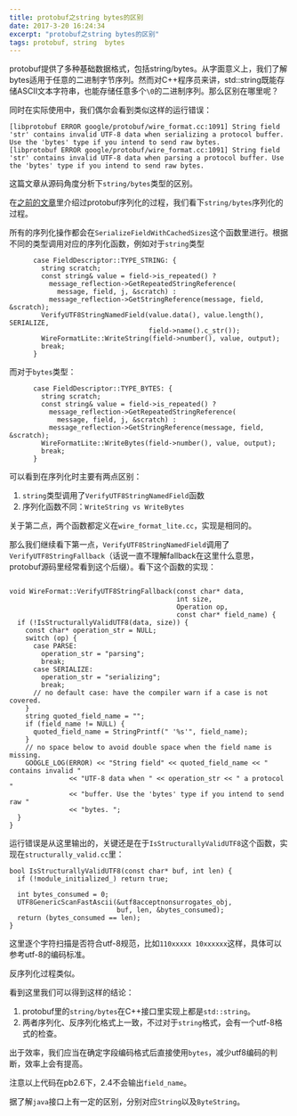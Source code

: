 ```yaml
---
title: protobuf之string bytes的区别
date: 2017-3-20 16:24:34
excerpt: "protobuf之string bytes的区别"
tags: protobuf, string  bytes
---
```


protobuf提供了多种基础数据格式，包括string/bytes。从字面意义上，我们了解bytes适用于任意的二进制字节序列。然而对C++程序员来讲，std::string既能存储ASCII文本字符串，也能存储任意多个`\0`的二进制序列。那么区别在哪里呢？

同时在实际使用中，我们偶尔会看到类似这样的运行错误：

```
[libprotobuf ERROR google/protobuf/wire_format.cc:1091] String field 'str' contains invalid UTF-8 data when serializing a protocol buffer. Use the 'bytes' type if you intend to send raw bytes. 
[libprotobuf ERROR google/protobuf/wire_format.cc:1091] String field 'str' contains invalid UTF-8 data when parsing a protocol buffer. Use the 'bytes' type if you intend to send raw bytes. 
```

这篇文章从源码角度分析下`string/bytes`类型的区别。

<!--more-->

在[之前的文章](http://izualzhy.cn/protobuf-encoding)里介绍过protobuf序列化的过程，我们看下`string/bytes`序列化的过程。

所有的序列化操作都会在`SerializeFieldWithCachedSizes`这个函数里进行。根据不同的类型调用对应的序列化函数，例如对于`string`类型

```
      case FieldDescriptor::TYPE_STRING: {
        string scratch;
        const string& value = field->is_repeated() ?
          message_reflection->GetRepeatedStringReference(
            message, field, j, &scratch) :
          message_reflection->GetStringReference(message, field, &scratch);
        VerifyUTF8StringNamedField(value.data(), value.length(), SERIALIZE,
                                   field->name().c_str());
        WireFormatLite::WriteString(field->number(), value, output);
        break;
      }
```

而对于`bytes`类型：

```
      case FieldDescriptor::TYPE_BYTES: {
        string scratch;
        const string& value = field->is_repeated() ?
          message_reflection->GetRepeatedStringReference(
            message, field, j, &scratch) :
          message_reflection->GetStringReference(message, field, &scratch);
        WireFormatLite::WriteBytes(field->number(), value, output);
        break;
      }
```

可以看到在序列化时主要有两点区别：

1. `string`类型调用了`VerifyUTF8StringNamedField`函数  
2. 序列化函数不同：`WriteString vs WriteBytes`

关于第二点，两个函数都定义在`wire_format_lite.cc`，实现是相同的。

那么我们继续看下第一点，`VerifyUTF8StringNamedField`调用了`VerifyUTF8StringFallback`（话说一直不理解fallback在这里什么意思，protobuf源码里经常看到这个后缀）。看下这个函数的实现：

```

void WireFormat::VerifyUTF8StringFallback(const char* data,
                                          int size,
                                          Operation op,
                                          const char* field_name) {
  if (!IsStructurallyValidUTF8(data, size)) {
    const char* operation_str = NULL;
    switch (op) {
      case PARSE:
        operation_str = "parsing";
        break;
      case SERIALIZE: 
        operation_str = "serializing";
        break;
      // no default case: have the compiler warn if a case is not covered.
    }
    string quoted_field_name = "";
    if (field_name != NULL) {
      quoted_field_name = StringPrintf(" '%s'", field_name);
    }
    // no space below to avoid double space when the field name is missing.
    GOOGLE_LOG(ERROR) << "String field" << quoted_field_name << " contains invalid "
               << "UTF-8 data when " << operation_str << " a protocol "
               << "buffer. Use the 'bytes' type if you intend to send raw "
               << "bytes. ";
  }
}
```

运行错误是从这里输出的，关键还是在于`IsStructurallyValidUTF8`这个函数，实现在`structurally_valid.cc`里：

```
bool IsStructurallyValidUTF8(const char* buf, int len) {
  if (!module_initialized_) return true;
  
  int bytes_consumed = 0;
  UTF8GenericScanFastAscii(&utf8acceptnonsurrogates_obj,
                           buf, len, &bytes_consumed);
  return (bytes_consumed == len);
}
```

这里逐个字符扫描是否符合utf-8规范，比如`110xxxxx 10xxxxxx`这样，具体可以参考utf-8的编码标准。

反序列化过程类似。

看到这里我们可以得到这样的结论：

1. protobuf里的`string/bytes`在C++接口里实现上都是`std::string`。  
2. 两者序列化、反序列化格式上一致，不过对于`string`格式，会有一个utf-8格式的检查。

出于效率，我们应当在确定字段编码格式后直接使用`bytes`，减少utf8编码的判断，效率上会有提高。

注意以上代码在pb2.6下，2.4不会输出`field_name`。

据了解`java`接口上有一定的区别，分别对应`String`以及`ByteString`。
